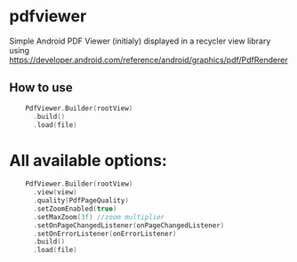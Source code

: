 # pdfviewer
Simple Android PDF Viewer (initialy) displayed in a recycler view library using https://developer.android.com/reference/android/graphics/pdf/PdfRenderer 


## How to use

``` kotlin
    PdfViewer.Builder(rootView)
      .build()
      .load(file)
```
# All available options:
``` kotlin
    PdfViewer.Builder(rootView)
      .view(view)
      .quality(PdfPageQuality)
      .setZoomEnabled(true)
      .setMaxZoom(3f) //zoom multiplier
      .setOnPageChangedListener(onPageChangedListener)
      .setOnErrorListener(onErrorListener)
      .build()
      .load(file)
```

